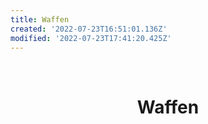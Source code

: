 ```yaml
---
title: Waffen
created: '2022-07-23T16:51:01.136Z'
modified: '2022-07-23T17:41:20.425Z'
---
```


<div class="meta_for_parser tablespecs" style="visibility:hidden">Waffen</div>
<div class="myWrapper" markdown="1" align="center">

# Waffen




</div>
